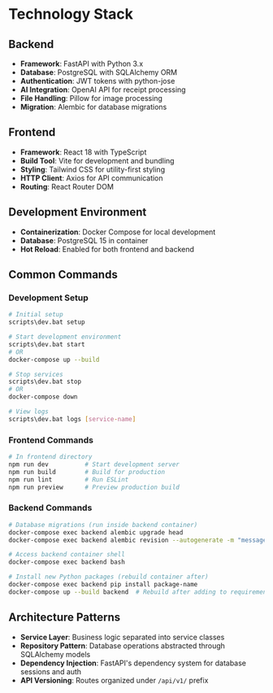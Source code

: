 # Technology Stack

## Backend
- **Framework**: FastAPI with Python 3.x
- **Database**: PostgreSQL with SQLAlchemy ORM
- **Authentication**: JWT tokens with python-jose
- **AI Integration**: OpenAI API for receipt processing
- **File Handling**: Pillow for image processing
- **Migration**: Alembic for database migrations

## Frontend
- **Framework**: React 18 with TypeScript
- **Build Tool**: Vite for development and bundling
- **Styling**: Tailwind CSS for utility-first styling
- **HTTP Client**: Axios for API communication
- **Routing**: React Router DOM

## Development Environment
- **Containerization**: Docker Compose for local development
- **Database**: PostgreSQL 15 in container
- **Hot Reload**: Enabled for both frontend and backend

## Common Commands

### Development Setup
```bash
# Initial setup
scripts\dev.bat setup

# Start development environment
scripts\dev.bat start
# OR
docker-compose up --build

# Stop services
scripts\dev.bat stop
# OR
docker-compose down

# View logs
scripts\dev.bat logs [service-name]
```

### Frontend Commands
```bash
# In frontend directory
npm run dev          # Start development server
npm run build        # Build for production
npm run lint         # Run ESLint
npm run preview      # Preview production build
```

### Backend Commands
```bash
# Database migrations (run inside backend container)
docker-compose exec backend alembic upgrade head
docker-compose exec backend alembic revision --autogenerate -m "message"

# Access backend container shell
docker-compose exec backend bash

# Install new Python packages (rebuild container after)
docker-compose exec backend pip install package-name
docker-compose up --build backend  # Rebuild after adding to requirements.txt
```

## Architecture Patterns
- **Service Layer**: Business logic separated into service classes
- **Repository Pattern**: Database operations abstracted through SQLAlchemy models
- **Dependency Injection**: FastAPI's dependency system for database sessions and auth
- **API Versioning**: Routes organized under `/api/v1/` prefix